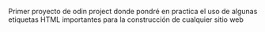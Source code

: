 Primer proyecto de odin project donde pondré en practica el uso de algunas etiquetas HTML importantes para la construcción de cualquier sitio web